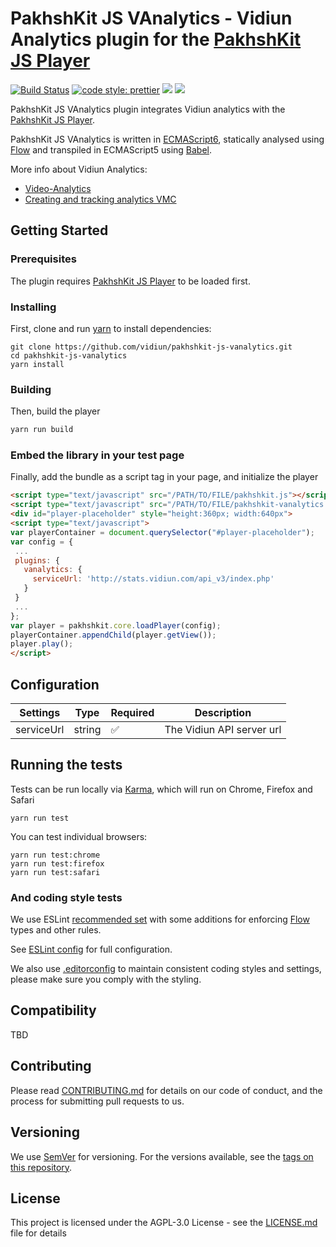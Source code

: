 # PakhshKit JS VAnalytics - Vidiun Analytics plugin for the [PakhshKit JS Player]

[![Build Status](https://travis-ci.org/vidiun/pakhshkit-js-vanalytics.svg?branch=master)](https://travis-ci.org/vidiun/pakhshkit-js-vanalytics)
[![code style: prettier](https://img.shields.io/badge/code_style-prettier-ff69b4.svg?style=flat-square)](https://github.com/prettier/prettier)
[![](https://img.shields.io/npm/v/@pakhshkit-js/pakhshkit-js-vanalytics/latest.svg)](https://www.npmjs.com/package/@pakhshkit-js/pakhshkit-js-vanalytics)
[![](https://img.shields.io/npm/v/@pakhshkit-js/pakhshkit-js-vanalytics/canary.svg)](https://www.npmjs.com/package/@pakhshkit-js/pakhshkit-js-vanalytics/v/canary)

PakhshKit JS VAnalytics plugin integrates Vidiun analytics with the [PakhshKit JS Player].

PakhshKit JS VAnalytics is written in [ECMAScript6], statically analysed using [Flow] and transpiled in ECMAScript5 using [Babel].

More info about Vidiun Analytics:

- [Video-Analytics]
- [Creating and tracking analytics VMC]

[video-analytics]: https://corp.vidiun.com/Products/Features/Video-Analytics
[creating and tracking analytics vmc]: https://knowledge.vidiun.com/creating-and-tracking-analytics-vmc-0
[flow]: https://flow.org/
[ecmascript6]: https://github.com/ericdouglas/ES6-Learning#articles--tutorials
[babel]: https://babeljs.io

## Getting Started

### Prerequisites

The plugin requires [PakhshKit JS Player] to be loaded first.

[pakhshkit js player]: https://github.com/vidiun/pakhshkit-js

### Installing

First, clone and run [yarn] to install dependencies:

[yarn]: https://yarnpkg.com/lang/en/

```
git clone https://github.com/vidiun/pakhshkit-js-vanalytics.git
cd pakhshkit-js-vanalytics
yarn install
```

### Building

Then, build the player

```javascript
yarn run build
```

### Embed the library in your test page

Finally, add the bundle as a script tag in your page, and initialize the player

```html
<script type="text/javascript" src="/PATH/TO/FILE/pakhshkit.js"></script>
<script type="text/javascript" src="/PATH/TO/FILE/pakhshkit-vanalytics.js"></script>
<div id="player-placeholder" style="height:360px; width:640px">
<script type="text/javascript">
var playerContainer = document.querySelector("#player-placeholder");
var config = {
 ...
 plugins: {
   vanalytics: {
     serviceUrl: 'http://stats.vidiun.com/api_v3/index.php'
   }
 }
 ...
};
var player = pakhshkit.core.loadPlayer(config);
playerContainer.appendChild(player.getView());
player.play();
</script>
```

## Configuration

| Settings   | Type   | Required           | Description                |
| ---------- | ------ | ------------------ | -------------------------- |
| serviceUrl | string | :white_check_mark: | The Vidiun API server url |

## Running the tests

Tests can be run locally via [Karma], which will run on Chrome, Firefox and Safari

[karma]: https://karma-runner.github.io/1.0/index.html

```
yarn run test
```

You can test individual browsers:

```
yarn run test:chrome
yarn run test:firefox
yarn run test:safari
```

### And coding style tests

We use ESLint [recommended set](http://eslint.org/docs/rules/) with some additions for enforcing [Flow] types and other rules.

See [ESLint config](.eslintrc.json) for full configuration.

We also use [.editorconfig](.editorconfig) to maintain consistent coding styles and settings, please make sure you comply with the styling.

## Compatibility

TBD

## Contributing

Please read [CONTRIBUTING.md](https://gist.github.com/PurpleBooth/b24679402957c63ec426) for details on our code of conduct, and the process for submitting pull requests to us.

## Versioning

We use [SemVer](http://semver.org/) for versioning. For the versions available, see the [tags on this repository](https://github.com/vidiun/pakhshkit-js-vanalytics/tags).

## License

This project is licensed under the AGPL-3.0 License - see the [LICENSE.md](LICENSE.md) file for details
